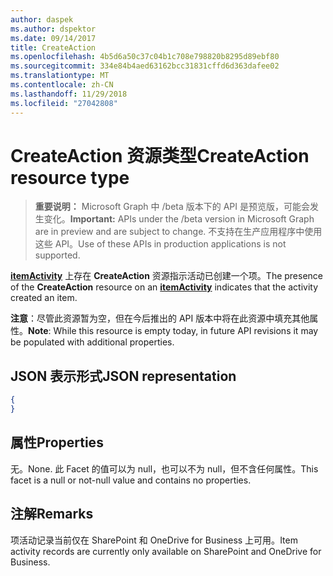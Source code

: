 ```yaml
---
author: daspek
ms.author: dspektor
ms.date: 09/14/2017
title: CreateAction
ms.openlocfilehash: 4b5d6a50c37c04b1c708e798820b8295d89ebf80
ms.sourcegitcommit: 334e84b4aed63162bcc31831cffd6d363dafee02
ms.translationtype: MT
ms.contentlocale: zh-CN
ms.lasthandoff: 11/29/2018
ms.locfileid: "27042808"
---
```

# <a name="createaction-resource-type"></a><span data-ttu-id="1dd98-102">CreateAction 资源类型</span><span class="sxs-lookup"><span data-stu-id="1dd98-102">CreateAction resource type</span></span>

> <span data-ttu-id="1dd98-103">**重要说明：** Microsoft Graph 中 /beta 版本下的 API 是预览版，可能会发生变化。</span><span class="sxs-lookup"><span data-stu-id="1dd98-103">**Important:** APIs under the /beta version in Microsoft Graph are in preview and are subject to change.</span></span> <span data-ttu-id="1dd98-104">不支持在生产应用程序中使用这些 API。</span><span class="sxs-lookup"><span data-stu-id="1dd98-104">Use of these APIs in production applications is not supported.</span></span>

<span data-ttu-id="1dd98-105">[**itemActivity**][activity] 上存在 **CreateAction** 资源指示活动已创建一个项。</span><span class="sxs-lookup"><span data-stu-id="1dd98-105">The presence of the **CreateAction** resource on an [**itemActivity**][activity] indicates that the activity created an item.</span></span>

<span data-ttu-id="1dd98-106">**注意**：尽管此资源暂为空，但在今后推出的 API 版本中将在此资源中填充其他属性。</span><span class="sxs-lookup"><span data-stu-id="1dd98-106">**Note**: While this resource is empty today, in future API revisions it may be populated with additional properties.</span></span>

[activity]: itemactivity.md

## <a name="json-representation"></a><span data-ttu-id="1dd98-107">JSON 表示形式</span><span class="sxs-lookup"><span data-stu-id="1dd98-107">JSON representation</span></span>

<!-- {
  "blockType": "resource",
  "optionalProperties": [ ],
  "@type": "microsoft.graph.createAction"
}-->

```json
{
}
```

## <a name="properties"></a><span data-ttu-id="1dd98-108">属性</span><span class="sxs-lookup"><span data-stu-id="1dd98-108">Properties</span></span>

<span data-ttu-id="1dd98-109">无。</span><span class="sxs-lookup"><span data-stu-id="1dd98-109">None.</span></span> <span data-ttu-id="1dd98-110">此 Facet 的值可以为 null，也可以不为 null，但不含任何属性。</span><span class="sxs-lookup"><span data-stu-id="1dd98-110">This facet is a null or not-null value and contains no properties.</span></span>

## <a name="remarks"></a><span data-ttu-id="1dd98-111">注解</span><span class="sxs-lookup"><span data-stu-id="1dd98-111">Remarks</span></span>

<span data-ttu-id="1dd98-112">项活动记录当前仅在 SharePoint 和 OneDrive for Business 上可用。</span><span class="sxs-lookup"><span data-stu-id="1dd98-112">Item activity records are currently only available on SharePoint and OneDrive for Business.</span></span>

<!-- {
  "type": "#page.annotation",
  "description": "The CreateAction object provides information about the creation of an item.",
  "keywords": "activities,activity,action,create,creation",
  "section": "documentation",
  "tocPath": "Resources/CreateAction"
} -->
